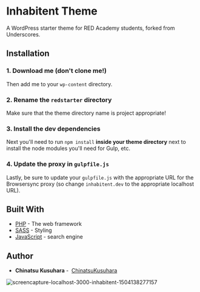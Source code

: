 # Inhabitent Theme

A WordPress starter theme for RED Academy students, forked from Underscores.

## Installation

### 1. Download me (don't clone me!)

Then add me to your `wp-content` directory.

### 2. Rename the `redstarter` directory

Make sure that the theme directory name is project appropriate!

### 3. Install the dev dependencies

Next you'll need to run `npm install` **inside your theme directory** next to install the node modules you'll need for Gulp, etc.

### 4. Update the proxy in `gulpfile.js`

Lastly, be sure to update your `gulpfile.js` with the appropriate URL for the Browsersync proxy (so change `inhabitent.dev` to the appropriate localhost URL).


## Built With

* [PHP](http://php.net/) - The web framework 
* [SASS](http://sass-lang.com/) - Styling
* [JavaScript](https://www.javascript.com/) - search engine 

## Author

* **Chinatsu Kusuhara** -  [ChinatsuKusuhara](https://github.com/ChinatsuKusuhara)

![screencapture-localhost-3000-inhabitent-1504138277157](https://user-images.githubusercontent.com/29563161/29900367-4850b1ca-8da6-11e7-8f2a-9ad4402546aa.png)

